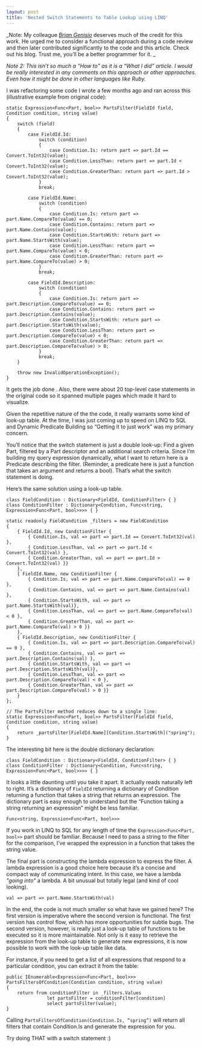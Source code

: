 ```yaml
---
layout: post
title: 'Nested Switch Statements to Table Lookup using LINQ'
---
```

_Note: My colleague _[_Brian Genisio_](http://geekswithblogs.net/HouseOfBilz/Default.aspx)_ deserves much of the credit for this work. He urged me to consider a functional approach during a code review and then later contributed significantly to the code and this article. Check out his blog. Trust me, you’ll be a better programmer for it. _

_Note 2: This isn’t so much a “How to" as it is a “What I did” article. I would be really interested in any comments on this approach or other approaches. Even how it might be done in other languages like Ruby._

I was refactoring some code I wrote a few months ago and ran across this (illustrative example from original code):
    
    static Expression<Func<Part, bool>> PartsFilter(FieldId field, Condition condition, string value)  
    {  
        switch (field)  
        {  
            case FieldId.Id:  
                switch (condition)  
                {  
                    case Condition.Is: return part => part.Id == Convert.ToInt32(value);  
                    case Condition.LessThan: return part => part.Id < Convert.ToInt32(value);  
                    case Condition.GreaterThan: return part => part.Id > Convert.ToInt32(value);  
                }  
                break;  
      
            case FieldId.Name:  
                switch (condition)  
                {  
                    case Condition.Is: return part => part.Name.CompareTo(value) == 0;  
                    case Condition.Contains: return part => part.Name.Contains(value);  
                    case Condition.StartsWith: return part => part.Name.StartsWith(value);  
                    case Condition.LessThan: return part => part.Name.CompareTo(value) < 0;  
                    case Condition.GreaterThan: return part => part.Name.CompareTo(value) > 0;  
                }  
                break;  
      
            case FieldId.Description:  
                switch (condition)  
                {  
                    case Condition.Is: return part => part.Description.CompareTo(value) == 0;  
                    case Condition.Contains: return part => part.Description.Contains(value);  
                    case Condition.StartsWith: return part => part.Description.StartsWith(value);  
                    case Condition.LessThan: return part => part.Description.CompareTo(value) < 0;  
                    case Condition.GreaterThan: return part => part.Description.CompareTo(value) > 0;  
                }  
                break;  
        }  
      
        throw new InvalidOperationException();  
    }

It gets the job done . Also, there were about 20 top-level case statements in the original code so it spanned multiple pages which made it hard to visualize.

Given the repetitive nature of the the code, it really warrants some kind of look-up table. At the time, I was just coming up to speed on LINQ to SQL and Dynamic Predicate Building so “Getting it to just work” was my primary concern.

You’ll notice that the switch statement is just a double look-up: Find a given Part, filtered by a Part descriptor and an additional search criteria. Since I’m building my query expression dynamically, what I want to return here is a Predicate describing the filter. (Reminder, a predicate here is just a function that takes an argument and returns a bool). That’s what the switch statement is doing.

Here’s the same solution using a look-up table.
    
    class FieldCondition : Dictionary<FieldId, ConditionFilter> { }  
    class ConditionFilter : Dictionary<Condition, Func<string, Expression<Func<Part, bool>>>> { }  
      
    static readonly FieldCondition _filters = new FieldCondition  
    {  
        { FieldId.Id, new ConditionFilter {   
            { Condition.Is, val => part => part.Id == Convert.ToInt32(val) },  
            { Condition.LessThan, val => part => part.Id < Convert.ToInt32(val) },  
            { Condition.GreaterThan, val => part => part.Id > Convert.ToInt32(val) }}  
        },   
        { FieldId.Name, new ConditionFilter {   
            { Condition.Is, val => part => part.Name.CompareTo(val) == 0 },  
            { Condition.Contains, val => part => part.Name.Contains(val) },  
            { Condition.StartsWith, val => part => part.Name.StartsWith(val)},  
            { Condition.LessThan, val => part => part.Name.CompareTo(val) < 0 },  
            { Condition.GreaterThan, val => part => part.Name.CompareTo(val) > 0 }}  
        },   
        { FieldId.Description, new ConditionFilter {   
            { Condition.Is, val => part => part.Description.CompareTo(val) == 0 },  
            { Condition.Contains, val => part => part.Description.Contains(val) },  
            { Condition.StartsWith, val => part => part.Description.StartsWith(val)},  
            { Condition.LessThan, val => part => part.Description.CompareTo(val) < 0 },  
            { Condition.GreaterThan, val => part => part.Description.CompareTo(val) > 0 }}  
        }   
    };
    
    // The PartsFilter method reduces down to a single line:  
    static Expression<Func<Part, bool>> PartsFilter(FieldId field, Condition condition, string value)  
    {  
        return _partsFilter[FieldId.Name][Condition.StartsWith]("spring");  
    }

The interesting bit here is the double dictionary declaration:
    
    class FieldCondition : Dictionary<FieldId, ConditionFilter> { }  
    class ConditionFilter : Dictionary<Condition, Func<string, Expression<Func<Part, bool>>>> { }

It looks a little daunting until you take it apart. It actually reads naturally left to right. It’s a dictionary of `FieldId` returning a dictionary of Condition returning a function that takes a string that returns an expression. The dictionary part is easy enough to understand but the “Function taking a string returning an expression” might be less familiar.
    
    Func<string, Expression<Func<Part, bool>>>

If you work in LINQ to SQL for any length of time the `Expression<Func<Part, bool>>` part should be familiar. Because I need to pass a string to the filter for the comparison, I’ve wrapped the expression in a function that takes the string value.

The final part is constructing the lambda expression to express the filter. A lambda expression is a good choice here because it’s a concise and compact way of communicating intent. In this case, we have a lambda *"going into"* a lambda. A bit unusual but totally legal (and kind of cool looking).
    
    val => part => part.Name.StartsWith(val)

In the end, the code is not much smaller so what have we gained here? The first version is imperative where the second version is functional. The first version has control flow, which has more opportunities for subtle bugs. The second version, however, is really just a look-up table of functions to be executed so it is more maintainable. Not only is it easy to retrieve the expression from the look-up table to generate new expressions, it is now possible to work with the look-up table like data.

For instance, if you need to get a list of all expressions that respond to a particular condition, you can extract it from the table:
    
    public IEnumerable<Expression<Func<Part, bool>>> PartsFiltersOfCondition(Condition condition, string value)   
    {  
        return from conditionFilter in _filters.Values   
                   let partsFilter = conditionFilter[condition]   
                   select partsFilter(value);   
    }  

Calling `PartsFiltersOfCondition(Condition.Is, “spring”)` will return all filters that contain Condition.Is and generate the expression for you.

Try doing THAT with a switch statement :) 
